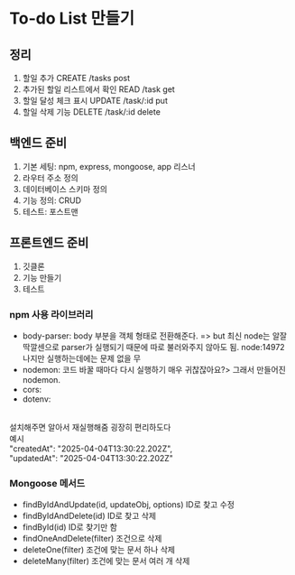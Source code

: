 # To-do List 만들기

## 정리
1. 할일 추가 CREATE    /tasks post
2. 추가된 할일 리스트에서 확인 READ /task get
3. 할일 달성 체크 표시 UPDATE   /task/:id put
4. 할일 삭제 기능 DELETE    /task/:id delete

## 백엔드 준비
1. 기본 세팅: npm, express, mongoose, app 리스너
2. 라우터 주소 정의
3. 데이터베이스 스키마 정의
4. 기능 정의: CRUD
5. 테스트: 포스트맨

## 프론트엔드 준비
1. 깃클론
2. 기능 만들기
3. 테스트

### npm 사용 라이브러리
- body-parser: body 부분을 객체 형태로 전환해준다. 
=> but 최신 node는 알잘딱깔센으로 parser가 실행되기 때문에 따로 불러와주지 않아도 됨. node:14972 나지만 실행하는데에는 문제 없을 무
- nodemon: 코드 바꿀 때마다 다시 실행하기 매우 귀찮잖아요?> 그래서 만들어진 nodemon. 
- cors: 
- dotenv: 
<br>
설치해주면 알아서 재실행해줌 굉장히 편리하도다<br>
예시<br>
"createdAt": "2025-04-04T13:30:22.202Z",<br>
"updatedAt": "2025-04-04T13:30:22.202Z"

### Mongoose 메서드
- findByIdAndUpdate(id, updateObj, options)	ID로 찾고 수정
- findByIdAndDelete(id)	ID로 찾고 삭제
- findById(id)	ID로 찾기만 함
- findOneAndDelete(filter)	조건으로 삭제
- deleteOne(filter)	조건에 맞는 문서 하나 삭제
- deleteMany(filter)	조건에 맞는 문서 여러 개 삭제